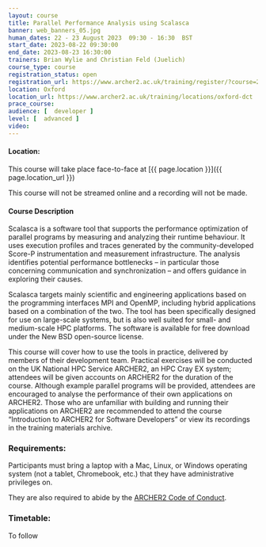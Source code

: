 ```yaml
---
layout: course
title: Parallel Performance Analysis using Scalasca
banner: web_banners_05.jpg 
human_dates: 22 - 23 August 2023  09:30 - 16:30  BST
start_date: 2023-08-22 09:30:00
end_date: 2023-08-23 16:30:00
trainers: Brian Wylie and Christian Feld (Juelich)
course_type: course
registration_status: open
registration_url: https://www.archer2.ac.uk/training/register/?course=230822-scalasca
location: Oxford
location_url: https://www.archer2.ac.uk/training/locations/oxford-dct
prace_course: 
audience: [  developer ]
level: [  advanced ]
video: 
---
```


#### Location:

This course will take place face-to-face at  [{{ page.location }}]({{ page.location_url }})

This course will not be streamed online and a recording will not be made.

#### Course Description

Scalasca is a software tool that supports the performance optimization of parallel programs by measuring and analyzing their runtime behaviour. It uses execution profiles and traces generated by the community-developed Score-P instrumentation and measurement infrastructure. The analysis identifies potential performance bottlenecks – in particular those concerning communication and synchronization – and offers guidance in exploring their causes.

Scalasca targets mainly scientific and engineering applications based on the programming interfaces MPI and OpenMP, including hybrid applications based on a combination of the two. The tool has been specifically designed for use on large-scale systems, but is also well suited for small- and medium-scale HPC platforms. The software is available for free download under the New BSD open-source license.

This course will cover how to use the tools in practice, delivered by members of their development team. Practical exercises will be conducted on the UK National HPC Service ARCHER2, an HPC Cray EX system; attendees will be given accounts on ARCHER2 for the duration of the course. Although example parallel programs will be provided, attendees are encouraged to analyse the performance of their own applications on ARCHER2. Those who are unfamiliar with building and running their applications on ARCHER2 are recommended to attend the course “Introduction to ARCHER2 for Software Developers” or view its recordings in the training materials archive.


### Requirements:

Participants must bring a laptop with a Mac, Linux, or Windows operating system (not a tablet, Chromebook, etc.) that they have administrative privileges on.

They are also required to abide by the [ARCHER2  Code of Conduct](../../../about/policies/code-of-conduct.html). 


### Timetable:

To follow

<!--

#### Tuesday 22nd August

                                                                                                                                                                                                          

#### Wednesday 23rd August

-->


<section id="service">

<!-- 

<h2><a name="materials">Course materials</a></h2>


    <div class="row ">	

 		
      <div class="col-xs-6 col-sm-4">
        <a class="ar2_linkbox ar2_linkbox-green" 
          href="Intro.pdf">
          <strong>Introduction to parallel performance engineering</strong>         
        </a>
      </div>

      <div class="col-xs-6 col-sm-4">
        <a class="ar2_linkbox ar2_linkbox-green" 
          href="Score-P_basic.pdf">
          <strong>Instrumentation & measurement with Score-P</strong>         
        </a>
      </div>

      <div class="col-xs-6 col-sm-4">
        <a class="ar2_linkbox ar2_linkbox-green" 
          href="Cube.pdf">
          <strong>Execution profile examination with CUBEs</strong>         
        </a>
      </div>

      <div class="col-xs-6 col-sm-4">
        <a class="ar2_linkbox ar2_linkbox-green" 
          href="Score-P_filtering.pdf">
          <strong>Analysis refinement via scoring and measurement filtering</strong>         
        </a>
      </div>

      <div class="col-xs-6 col-sm-4">
        <a class="ar2_linkbox ar2_linkbox-green" 
          href="Scalasca.pdf">
          <strong>Automated trace collection & analysis with Scalasca</strong>         
        </a>
      </div>

      <div class="col-xs-6 col-sm-4">
        <a class="ar2_linkbox ar2_linkbox-green" 
          href="Score-P_special.pdf">
          <strong>Score-P specialised measurements & analyses</strong>         
        </a>
      </div>



      <div class="col-xs-6 col-sm-4">
        <a class="ar2_linkbox ar2_linkbox-teal" 
          href="">
          <strong>Course material and code</strong><br>
			Available to download from <br>
			ARCHER2 /work/y23/shared/tutorial/         
        </a>
      </div>


 
      <div class="col-xs-6 col-sm-4">
        <a class="ar2_linkbox ar2_linkbox-teal" 
          href="https://pad.archer2.ac.uk/p/220509-scalasca">
          <strong>Course Chat</strong>       
        </a>
      </div>
		

 	</div>
 -->		
		
					

<!--
 		
<h2><a name="videos">Videos</a></h2>

<h3>Day 1 Session 1</h3>

<div>
	<iframe title="Video" width="560" height="315" src="https://www.youtube.com/embed/0E4bCrdOWxc" frameborder="0" allow="accelerometer; autoplay; encrypted-media; gyroscope; picture-in-picture" allowfullscreen></iframe>
</div>


-->






<!--

<h2><a name="feedback">Feedback</a></h2>



    <div class="row ">	

      <div class="col-xs-6 col-sm-4">
        <a class="ar2_linkbox ar2_linkbox-teal" 

           href="../../feedback/?course=230822-scalasca" 

		>
          <strong>Feedback</strong><br/>
          Please let us know what was great about this course and anything we can improve
        </a>
      </div>
    </div>
		
		
-->
 
</section>


